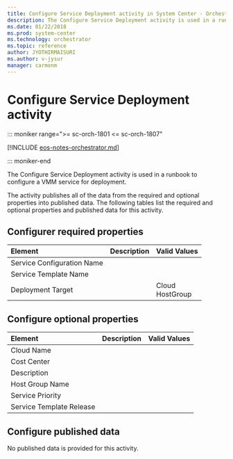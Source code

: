 ```yaml
---
title: Configure Service Deployment activity in System Center - Orchestra
description: The Configure Service Deployment activity is used in a runbook to configure a VMM service for deployment. It also lists configure optional properties.
ms.date: 01/22/2018
ms.prod: system-center
ms.technology: orchestrator
ms.topic: reference
author: JYOTHIRMAISURI
ms.author: v-jysur
manager: carmonm
---
```

# Configure Service Deployment activity

::: moniker range=">= sc-orch-1801 <= sc-orch-1807"

[!INCLUDE [eos-notes-orchestrator.md](../includes/eos-notes-orchestrator.md)]

::: moniker-end

The Configure Service Deployment activity is used in a runbook to configure a VMM service for deployment.

The activity publishes all of the data from the required and optional properties into published data. The following tables list the required and optional properties and published data for this activity.

## Configurer required properties

| **Element**   | **Description** | **Valid Values**   |
|:---|:---|:---|
| Service Configuration Name |   |   |
| Service Template Name   |   |   |
| Deployment Target   |   | Cloud<br>HostGroup |

## Configure optional properties

| **Element**   | **Description** | **Valid Values** |
|:---|:---|:---|
| Cloud Name   |   |   |
| Cost Center   |   |   |
| Description   |   |   |
| Host Group Name   |   |   |
| Service Priority   |   |   |
| Service Template Release |   |   |

## Configure published data

No published data is provided for this activity.
